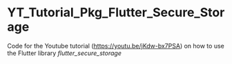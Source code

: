 # YT_Tutorial_Pkg_Flutter_Secure_Storage
Code for the Youtube tutorial (https://youtu.be/jKdw-bx7PSA) on how to use the Flutter library *flutter_secure_storage*
